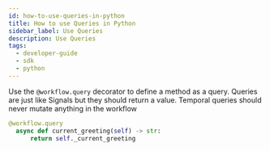 ```yaml
---
id: how-to-use-queries-in-python
title: How to use Queries in Python
sidebar_label: Use Queries
description: Use Queries
tags:
  - developer-guide
  - sdk
  - python
---
```


Use the `@workflow.query` decorator to define a method as a query. Queries are just like Signals but they should return a value.
Temporal queries should never mutate anything in the workflow

```python
@workflow.query
  async def current_greeting(self) -> str:
      return self._current_greeting
```
